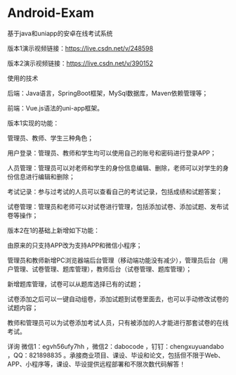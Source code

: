 # Android-Exam
基于java和uniapp的安卓在线考试系统

版本1演示视频链接：https://live.csdn.net/v/248598

版本2演示视频链接：https://live.csdn.net/v/390152

使用的技术

后端：Java语言，SpringBoot框架，MySql数据库，Maven依赖管理等；

前端：Vue.js语法的uni-app框架。

版本1实现的功能：

管理员、教师、学生三种角色；

用户登录：管理员、教师和学生均可以使用自己的账号和密码进行登录APP；

人员管理：管理员可以对老师和学生的身份信息编辑、删除，老师可以对学生的身份信息进行编辑和删除；

考试记录：参与过考试的人员可以查看自己的考试记录，包括成绩和试题答案；

试卷管理：管理员和老师可以对试卷进行管理，包括添加试卷、添加试题、发布试卷等操作；

版本2在1的基础上新增如下功能：

由原来的只支持APP改为支持APP和微信小程序；

管理员和教师新增PC浏览器端后台管理（移动端功能没有减少），管理员后台（用户管理、试卷管理、题库管理），教师后台（试卷管理、题库管理）；

新增题库管理，试卷可以从题库选择已有的试题；

试卷添加之后可以一键自动组卷，添加试题到试卷里面去，也可以手动修改试卷的试题内容；

教师和管理员可以为试卷添加考试人员，只有被添加的人才能进行那套试卷的在线考试。

详询 微信1：egvh56ufy7hh ，微信2：dabocode ，钉钉：chengxuyuandabo ，QQ：821898835 。承接商业项目、课设、毕设和论文，包括但不限于Web、APP、小程序等，课设、毕设提供远程部署和不限次数代码解答！
